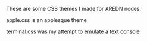 These are some CSS themes I made for AREDN nodes.

apple.css is an applesque theme

terminal.css was my attempt to emulate a text console
